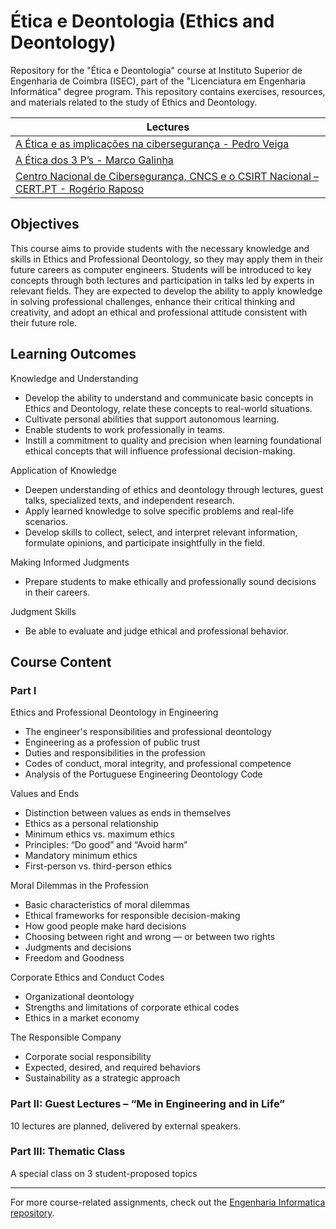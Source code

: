 # Ética e Deontologia (Ethics and Deontology)

Repository for the "Ética e Deontologia" course at Instituto Superior de Engenharia de Coimbra (ISEC), part of the "Licenciatura em Engenharia Informática" degree program. This repository contains exercises, resources, and materials related to the study of Ethics and Deontology.

| Lectures |
| ----- |
| [A Ética e as implicações na cibersegurança - Pedro Veiga](resources/palestras/relatorio-da-palestra-2/palestra-n2.pdf") |
| [A Ética dos 3 P’s - Marco Galinha](resources/palestras/relatorio-da-palestra-4/palestra-n4.pdf") |
| [Centro Nacional de Cibersegurança, CNCS e o CSIRT Nacional – CERT.PT - Rogério Raposo](resources/palestras/relatorio-da-palestra-9/palestra-n9.pdf") |

## Objectives
This course aims to provide students with the necessary knowledge and skills in Ethics and Professional Deontology, so they may apply them in their future careers as computer engineers.
Students will be introduced to key concepts through both lectures and participation in talks led by experts in relevant fields.
They are expected to develop the ability to apply knowledge in solving professional challenges, enhance their critical thinking and creativity, and adopt an ethical and professional attitude consistent with their future role.

## Learning Outcomes
Knowledge and Understanding
- Develop the ability to understand and communicate basic concepts in Ethics and Deontology, relate these concepts to real-world situations.
- Cultivate personal abilities that support autonomous learning.
- Enable students to work professionally in teams.
- Instill a commitment to quality and precision when learning foundational ethical concepts that will influence professional decision-making.

Application of Knowledge
- Deepen understanding of ethics and deontology through lectures, guest talks, specialized texts, and independent research.
- Apply learned knowledge to solve specific problems and real-life scenarios.
- Develop skills to collect, select, and interpret relevant information, formulate opinions, and participate insightfully in the field.

Making Informed Judgments
- Prepare students to make ethically and professionally sound decisions in their careers.

Judgment Skills
- Be able to evaluate and judge ethical and professional behavior.

## Course Content
### Part I
Ethics and Professional Deontology in Engineering
- The engineer's responsibilities and professional deontology
- Engineering as a profession of public trust
- Duties and responsibilities in the profession
- Codes of conduct, moral integrity, and professional competence
- Analysis of the Portuguese Engineering Deontology Code

Values and Ends
- Distinction between values as ends in themselves
- Ethics as a personal relationship
- Minimum ethics vs. maximum ethics
- Principles: “Do good” and “Avoid harm”
- Mandatory minimum ethics
- First-person vs. third-person ethics

Moral Dilemmas in the Profession
- Basic characteristics of moral dilemmas
- Ethical frameworks for responsible decision-making
- How good people make hard decisions
- Choosing between right and wrong — or between two rights
- Judgments and decisions
- Freedom and Goodness

Corporate Ethics and Conduct Codes
- Organizational deontology
- Strengths and limitations of corporate ethical codes
- Ethics in a market economy

The Responsible Company
- Corporate social responsibility
- Expected, desired, and required behaviors
- Sustainability as a strategic approach

### Part II: Guest Lectures – “Me in Engineering and in Life”
10 lectures are planned, delivered by external speakers.

### Part III: Thematic Class
A special class on 3 student-proposed topics

-----

For more course-related assignments, check out the [Engenharia Informatica repository](https://github.com/danielmribeiro/engenharia-informatica).
